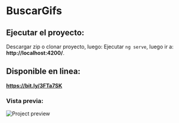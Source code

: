 # BuscarGifs

## Ejecutar el proyecto:
Descargar zip o clonar proyecto, luego: 
Ejecutar `ng serve`, luego ir a: **http://localhost:4200/**.
## Disponible en linea:
**https://bit.ly/3FTa7SK**
    
### Vista previa:
![Project preview](https://i.postimg.cc/7L6dmtPj/preview-Gifs-App.png)
